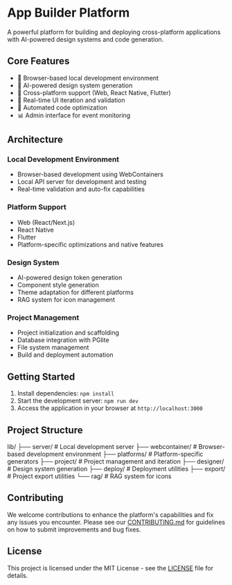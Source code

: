 # App Builder Platform

A powerful platform for building and deploying cross-platform applications with AI-powered design systems and code generation.

## Core Features

- 🚀 Browser-based local development environment
- 🎨 AI-powered design system generation
- 📱 Cross-platform support (Web, React Native, Flutter)
- 🔄 Real-time UI iteration and validation
- 🤖 Automated code optimization
- 📊 Admin interface for event monitoring

## Architecture

### Local Development Environment
- Browser-based development using WebContainers
- Local API server for development and testing
- Real-time validation and auto-fix capabilities

### Platform Support
- Web (React/Next.js)
- React Native
- Flutter
- Platform-specific optimizations and native features

### Design System
- AI-powered design token generation
- Component style generation
- Theme adaptation for different platforms
- RAG system for icon management

### Project Management
- Project initialization and scaffolding
- Database integration with PGlite
- File system management
- Build and deployment automation

## Getting Started

1. Install dependencies: `npm install`
2. Start the development server: `npm run dev`
3. Access the application in your browser at `http://localhost:3000`

## Project Structure
lib/
├── server/ # Local development server
├── webcontainer/ # Browser-based development environment
├── platforms/ # Platform-specific generators
├── project/ # Project management and iteration
├── designer/ # Design system generation
├── deploy/ # Deployment utilities
├── export/ # Project export utilities
└── rag/ # RAG system for icons

## Contributing

We welcome contributions to enhance the platform's capabilities and fix any issues you encounter. Please see our [CONTRIBUTING.md](CONTRIBUTING.md) for guidelines on how to submit improvements and bug fixes.

## License

This project is licensed under the MIT License - see the [LICENSE](LICENSE) file for details.
